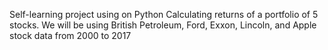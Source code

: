 Self-learning project using on Python
Calculating returns of a portfolio of 5 stocks.
We will be using British Petroleum, Ford, Exxon, Lincoln, and Apple stock data from 2000 to 2017

